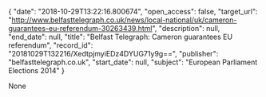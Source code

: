 {
  "date": "2018-10-29T13:22:16.800674", 
  "open_access": false, 
  "target_url": "http://www.belfasttelegraph.co.uk/news/local-national/uk/cameron-guarantees-eu-referendum-30263439.html", 
  "description": null, 
  "end_date": null, 
  "title": "Belfast Telegraph: Cameron guarantees EU referendum", 
  "record_id": "20181029T132216/XedtpjmyiEDz4DYUG71y9g==", 
  "publisher": "belfasttelegraph.co.uk", 
  "start_date": null, 
  "subject": "European Parliament Elections 2014"
}

None